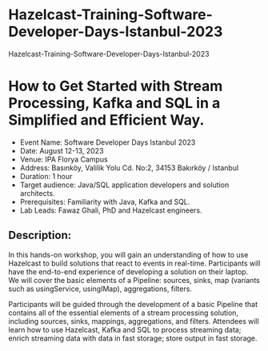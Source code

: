 # Hazelcast-Training-Software-Developer-Days-Istanbul-2023
Hazelcast-Training-Software-Developer-Days-Istanbul-2023

# How to Get Started with Stream Processing, Kafka and SQL in a Simplified and Efficient Way.

- Event Name: Software Developer Days Istanbul 2023
- Date: August 12-13, 2023
- Venue: IPA Florya Campus
- Address: Basınköy, Valilik Yolu Cd. No:2, 34153 Bakırköy / Istanbul
- Duration: 1 hour
- Target audience: Java/SQL application developers and solution architects.
- Prerequisites: Familiarity with Java, Kafka and SQL.
- Lab Leads: Fawaz Ghali, PhD and Hazelcast engineers.


## Description: 
In this hands-on workshop, you will gain an understanding of how to use Hazelcast to build solutions that react to events in real-time. Participants will have the end-to-end experience of developing a solution on their laptop. We will cover the basic elements of a Pipeline: sources, sinks, map (variants such as usingService, usingIMap), aggregations, filters.

Participants will be guided through the development of a basic Pipeline that contains all of the essential elements of a stream processing solution, including sources, sinks, mappings, aggregations, and filters. Attendees will learn how to use Hazelcast, Kafka and SQL to process streaming data; enrich streaming data with data in fast storage; store output in fast storage.
